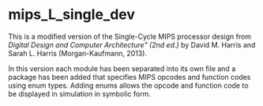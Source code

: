 # mips_L_single_dev
This is a modified version of the Single-Cycle MIPS processor design from <em>Digital Design and Computer Architecture" (2nd ed.)</em> by David M. Harris and Sarah L. Harris (Morgan-Kaufmann, 2013).

In this version each module has been separated into its own file and a package has been added that specifies MIPS opcodes and function codes using enum types.
Adding enums allows the opcode and function code to be displayed in simulation in symbolic form.
